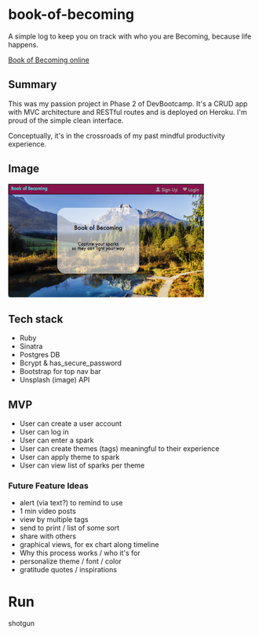 # book-of-becoming
A simple log to keep you on track with who you are Becoming, because life happens.

[Book of Becoming online](https://book-of-becoming.herokuapp.com/)

## Summary
This was my passion project in Phase 2 of DevBootcamp. It's a CRUD app with MVC architecture and RESTful routes and is deployed on Heroku. I'm proud of the simple clean interface.

Conceptually, it's in the crossroads of my past mindful productivity experience.

## Image
![images](/index.png "index image")

## Tech stack
* Ruby
* Sinatra
* Postgres DB
* Bcrypt & has_secure_password
* Bootstrap for top nav bar
* Unsplash (image) API

## MVP
* User can create a user account
* User can log in
* User can enter a spark
* User can create themes (tags) meaningful to their experience
* User can apply theme to spark
* User can view list of sparks per theme

### Future Feature Ideas
* alert (via text?) to remind to use
* 1 min video posts
* view by multiple tags
* send to print / list of some sort
* share with others
* graphical views, for ex chart along timeline
* Why this process works / who it's for
* personalize theme / font / color
* gratitude quotes / inspirations

# Run
shotgun
